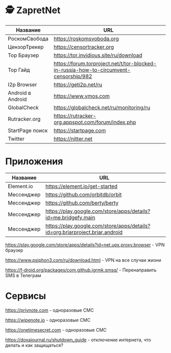 # 🕵️‍ ZapretNet
| Название | URL | 
| --- | --- |
| РоскомСвобода | https://roskomsvoboda.org
| ЦензорТрекер | https://censortracker.org
| Тор Браузер | https://tor.invidious.site/ru/download
| Тор Гайд | https://forum.torproject.net/t/tor-blocked-in-russia-how-to-circumvent-censorship/982
| I2p Browser | https://geti2p.net/ru
| Android в Android | https://www.vmos.com
| GlobalCheck | https://globalcheck.net/ru/monitoring/ru
| Rutracker.org | https://rutracker-org.appspot.com/forum/index.php
| StartPage поиск | https://startpage.com 
| Twitter | https://nitter.net

# Приложения
| Название | URL | 
| --- | --- |
| Element.io | https://element.io/get-started
| Мессенджер | https://github.com/orbitdb/orbit
| Мессенджер | https://github.com/berty/berty
| Мессенджер | https://play.google.com/store/apps/details?id=me.bridgefy.main
| Мессенджер | https://play.google.com/store/apps/details?id=org.briarproject.briar.android

https://play.google.com/store/apps/details?id=net.upx.proxy.browser - VPN браузер

https://www.psiphon3.com/ru/download.html - VPN на все случаи жизни

https://f-droid.org/packages/com.github.igrmk.smsq/ - Перенаправить SMS в Телеграм

# Сервисы
https://privnote.com - одноразовые СМС

https://wipenote.io - одноразовые СМС

https://onetimesecret.com - одноразовые СМС

https://doxajournal.ru/shutdown_guide - отключение интернета, что делать и как защищаться?
